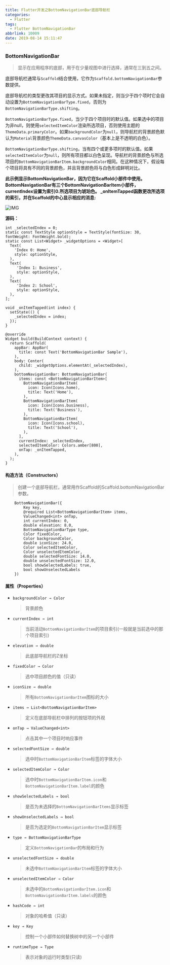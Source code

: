 ```yaml
---
title: Flutter开发之BottomNavigationBar底部导航栏
categories:
  - Flutter
tags:
  - Flutter BottomNavigationBar
abbrlink: 10009
date: 2019-08-14 15:11:47
---
```






### BottomNavigationBar

  > 显示在应用程序的底部，用于在少量视图中进行选择，通常在三到五之间。
  
底部导航栏通常与`Scaffold`结合使用，它作为`Scaffold.bottomNavigationBar`参数提供。
  
底部导航栏的类型更改其项目的显示方式。如果未指定，则当少于四个项时它会自动设置为`BottomNavigationBarType.fixed`，否则为`BottomNavigationBarType.shifting`。

`BottomNavigationBarType.fixed`，当少于四个项目时的默认值。如果选中的项目为非null，则使用`selectedItemColor`渲染所选项目，否则使用主题的`ThemeData.primaryColor`。如果`backgroundColor`为`null`，则导航栏的背景颜色默认为`Material`背景颜色`ThemeData.canvasColor`（基本上是不透明的白色）。

`BottomNavigationBarType.shifting`，当有四个或更多项时的默认值。如果`selectedItemColor`为`null`，则所有项目都以白色呈现。导航栏的背景颜色与所选项目的`BottomNavigationBarItem.backgroundColor`相同。在这种情况下，假设每个项目将具有不同的背景颜色，并且背景颜色将与白色形成鲜明对比。

**此示例显示BottomNavigationBar，因为它在Scaffold小部件中使用。 BottomNavigationBar有三个BottomNavigationBarItem小部件，currentIndex设置为索引0.所选项目为琥珀色。 _onItemTapped函数更改所选项的索引，并在Scaffold的中心显示相应的消息:**

![IMG](https://flutter.github.io/assets-for-api-docs/assets/material/bottom_navigation_bar.png) 


**源码：**

```
int _selectedIndex = 0;
static const TextStyle optionStyle = TextStyle(fontSize: 30, fontWeight: FontWeight.bold);
static const List<Widget> _widgetOptions = <Widget>[
  Text(
    'Index 0: Home',
    style: optionStyle,
  ),
  Text(
     'Index 1: Business',
     style: optionStyle,
  ),
  Text(
     'Index 2: School',
     style: optionStyle,
  ),
];

void _onItemTapped(int index) {
  setState(() {
    _selectedIndex = index;
  });
}

@override
Widget build(BuildContext context) {
  return Scaffold(
    appBar: AppBar(
      title: const Text('BottomNavigationBar Sample'),
    ),
    body: Center(
      child: _widgetOptions.elementAt(_selectedIndex),
    ),
    bottomNavigationBar: BottomNavigationBar(
      items: const <BottomNavigationBarItem>[
        BottomNavigationBarItem(
          icon: Icon(Icons.home),
          title: Text('Home'),
        ),
        BottomNavigationBarItem(
          icon: Icon(Icons.business),
          title: Text('Business'),
        ),
        BottomNavigationBarItem(
          icon: Icon(Icons.school),
          title: Text('School'),
        ),
      ],
      currentIndex: _selectedIndex,
      selectedItemColor: Colors.amber[800],
      onTap: _onItemTapped,
    ),
  );
}
```


#### 构造方法（Constructors）


>创建一个底部导航栏，通常用作Scaffold的Scaffold.bottomNavigationBar参数。

```
    BottomNavigationBar({
        Key key, 
        @required List<BottomNavigationBarItem> items, 
        ValueChanged<int> onTap, 
        int currentIndex: 0, 
        double elevation: 8.0, 
        BottomNavigationBarType type, 
        Color fixedColor, 
        Color backgroundColor, 
        double iconSize: 24.0, 
        Color selectedItemColor, 
        Color unselectedItemColor, 
        double selectedFontSize: 14.0, 
        double unselectedFontSize: 12.0, 
        bool showSelectedLabels: true, 
        bool showUnselectedLabels 
    })
```

#### 属性（Properties）

- `backgroundColor → Color`
   > 背景颜色

- `currentIndex → int`
   > 当前活动`BottomNavigationBarItem`的项目索引(一般就是当前选中的那个项目索引)

- `elevation → double`
   > 此底部导航栏的Z坐标

- `fixedColor → Color`
   > 选中项目颜色的值（只读）

- `iconSize → double`
   > 所有`BottomNavigationBarItem`图标的大小

- `items → List<BottomNavigationBarItem>`
   > 定义在底部导航栏中排列的按钮项的外观

- `onTap → ValueChanged<int>`
   > 点击其中一个项目时响应事件

- `selectedFontSize → double`
   > 选中时`BottomNavigationBarItem`标签的字体大小

- `selectedItemColor → Color`
   >选中时`BottomNavigationBarItem.icon`和`BottomNavigationBarItem.label`的颜色

- `showSelectedLabels → bool`
   > 是否为未选择的`BottomNavigationBarItems`显示标签

- `showUnselectedLabels → bool`
   > 是否为选定的`BottomNavigationBarItem`显示标签

- `type → BottomNavigationBarType`
   > 定义`BottomNavigationBar`的布局和行为

- `unselectedFontSize → double`
   > 未选中`BottomNavigationBarItem`标签的字体大小

- `unselectedItemColor → Color`
   > 未选中的`BottomNavigationBarItem.icon`和`BottomNavigationBarItem.labels`的颜色

- `hashCode → int`
   > 对象的哈希值（只读）

- `key → Key`
   >控制一个小部件如何替换树中的另一个小部件

- `runtimeType → Type`
   >表示对象的运行时类型(只读)